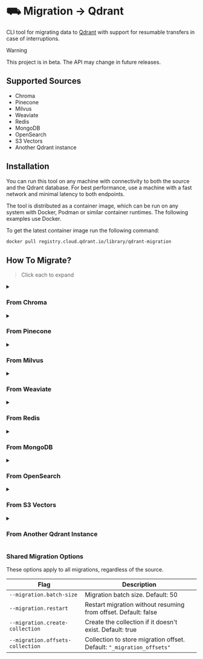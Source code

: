 # ⛟ Migration → Qdrant

CLI tool for migrating data to [Qdrant](http://qdrant.tech) with support for resumable transfers in case of interruptions.

> [!WARNING]  
> This project is in beta. The API may change in future releases.

## Supported Sources

* Chroma
* Pinecone
* Milvus
* Weaviate
* Redis
* MongoDB
* OpenSearch
* S3 Vectors
* Another Qdrant instance

## Installation

You can run this tool on any machine with connectivity to both the source and the Qdrant database. For best performance, use a machine with a fast network and minimal latency to both endpoints.

The tool is distributed as a container image, which can be run on any system with Docker, Podman or similar container runtimes. The following examples use Docker.

To get the latest container image run the following command:

```bash
docker pull registry.cloud.qdrant.io/library/qdrant-migration
```

## How To Migrate?

> Click each to expand

<details>

<summary><h3>From Chroma</h3></summary>

Migrate data from a **Chroma** database to **Qdrant**:

### 📥 Example

```bash
docker run --net=host --rm -it registry.cloud.qdrant.io/library/qdrant-migration chroma \
    --chroma.url=http://localhost:8000
    --chroma.collection 'collection-name' \
    --qdrant.url 'https://example.cloud-region.cloud-provider.cloud.qdrant.io:6334' \
    --qdrant.api-key 'optional-qdrant-api-key' \
    --qdrant.collection 'target-collection' \
    --migration.batch-size 64
```

### Chroma Options

| Flag                    | Description                                                              |
| ----------------------- | ------------------------------------------------------------------------ |
| `--chroma.collection`   | Chroma collection name.                                                  |
| `--chroma.url`          | Chroma server URL Default: `"http://localhost:8000"`                     |
| `--chroma.tenant`       | Chroma tenant. Optional.                                                 |
| `--chroma.auth-type`    | Authentication type. `"basic"` or `"token"`. Optional.                   |
| `--chroma.username`     | Username for basic authentication. Optional.                             |
| `--chroma.password`     | Password for basic authentication. Optional.                             |
| `--chroma.token`        | Token for token authentication. Optional.                                |
| `--chroma.token-header` | Token header for authentication. Optional.                               |
| `--chroma.database`     | Database name. Optional.                                                 |

### Qdrant Options

| Flag                      | Description                                                                                                      |
| ------------------------- | ---------------------------------------------------------------------------------------------------------------- |
| `--qdrant.collection`     | Target collection name.                                                                                          |
| `--qdrant.url`            | Qdrant gRPC URL. Default: `"http://localhost:6334"`                                                              |
| `--qdrant.api-key`        | Qdrant API key. Optional.                                                                                        |
| `--qdrant.dense-vector`   | Name of the dense vector in Qdrant. Default: `"dense_vector"`                                                    |
| `--qdrant.id-field`       | Field storing Chroma IDs in Qdrant. Default: `"__id__"`                                                          |
| `--qdrant.distance`       | Distance metric for the Qdrant collection. `"cosine"`, `"dot"`, `"manhattan"` or `"euclid"`. Default: `"euclid"` |
| `--qdrant.document-field` | Field storing Chroma documents in Qdrant. Default: `"document"`                                                  |

* See [Shared Migration Options](#shared-migration-options) for common migration parameters.

</details>

<details>

<summary><h3>From Pinecone</h3></summary>

Migrate data from a **Pinecone** database to **Qdrant**:

> IMPORTANT ⚠️:
> Only Pinecone serverless indexes support listing all vectors for migration. [Reference](https://docs.pinecone.io/reference/api/2025-01/data-plane/list)

### 📥 Example

```bash
docker run --net=host --rm -it registry.cloud.qdrant.io/library/qdrant-migration pinecone \
    --pinecone.index-host 'https://example-index.svc.region.pinecone.io' \
    --pinecone.index-name 'example-index' \
    --pinecone.api-key 'optional-pinecone-api-key' \
    --qdrant.url 'https://example.cloud-region.cloud-provider.cloud.qdrant.io:6334' \
    --qdrant.api-key 'optional-qdrant-api-key' \
    --qdrant.collection 'target-collection' \
    --migration.batch-size 64
```

#### Pinecone Options

| Flag                            | Description                                                     |
| ------------------------------- | --------------------------------------------------------------- |
| `--pinecone.index-name`              | Pinecone index name.                                       |
| `--pinecone.index-host`         | Pinecone index host URL (e.g., `https://your-pinecone-url`)     |
| `--pinecone.api-key`            | Pinecone API key for authentication.                            |
| `--pinecone.namespace`          | Namespace of the partition to migrate. Optional.                |
| `--pinecone.service-host`       | Pinecone service host URL. Optional.                            |

#### Qdrant Options

| Flag                            | Description                                                     |
| ------------------------------- | --------------------------------------------------------------- |
| `--qdrant.collection`           | Target collection name                                          |
| `--qdrant.url`                  | Qdrant gRPC URL. Default: `"http://localhost:6334"`             |
| `--qdrant.api-key`              | Qdrant API key                                                  |
| `--qdrant.dense-vector`         | Name of the dense vector in Qdrant. Default: `"dense_vector"`   |
| `--qdrant.sparse-vector`        | Name of the sparse vector in Qdrant. Default: `"sparse_vector"` |
| `--qdrant.id-field`             | Field storing Pinecone IDs in Qdrant. Default: `"__id__"`       |

* See [Shared Migration Options](#shared-migration-options) for common migration parameters.

</details>

<details>

<summary><h3>From Milvus</h3></summary>

Migrate data from a **Milvus** database to **Qdrant**:

### 📥 Example

```bash
docker run --net=host --rm -it registry.cloud.qdrant.io/library/qdrant-migration milvus \
    --milvus.url 'https://example.gcp-us-west1.cloud.zilliz.com' \
    --milvus.enable-tls-auth \
    --milvus.collection 'example-collection' \
    --milvus.api-key 'optional-milvus-api-key' \
    --qdrant.url 'https://example.cloud-region.cloud-provider.cloud.qdrant.io:6334' \
    --qdrant.api-key 'optional-qdrant-api-key' \
    --qdrant.collection 'target-collection' \
    --migration.batch-size 64
```

#### Milvus Options

| Flag                       | Description                                             |
| -------------------------- | ------------------------------------------------------- |
| `--milvus.url`             | Milvus URL (e.g. `https://your-milvus-hostname`)        |
| `--milvus.collection`      | Milvus collection name                                  |
| `--milvus.api-key`         | Milvus API key for authentication                       |
| `--milvus.enable-tls-auth` | Whether to enable TLS Auth                              |
| `--milvus.username`        | Username for Milvus                                     |
| `--milvus.password`        | Password for Milvus                                     |
| `--milvus.db-name`         | Optional database name                                  |
| `--milvus.server-version`  | Milvus server version                                   |
| `--milvus.partitions`      | List of partition names                                 |

#### Qdrant Options

| Flag                       | Description                                                                                                      |
| -------------------------- | ---------------------------------------------------------------------------------------------------------------- |
| `--qdrant.url`             | Qdrant gRPC URL. Default: `"http://localhost:6334"`                                                              |
| `--qdrant.collection`      | Target collection name                                                                                           |
| `--qdrant.api-key`         | Qdrant API key                                                                                                   |
| `--qdrant.distance-metric` | Map of vector field names to distance metrics (`"cosine"`,`"dot"`,`"euclid"`,`"manhattan"`). Default: `"cosine"` |

* See [Shared Migration Options](#shared-migration-options) for common migration parameters.

</details>

<details>

<summary><h3>From Weaviate</h3></summary>

Migrate data from a **Weaviate** database to **Qdrant**:

### 📥 Example

> Important ⚠️:
 > Weaviate [does not expose](https://forum.weaviate.io/t/get-vector-dimension-of-a-collection/1769/) vector dimensions and distance metric after a collection is created.
 > Therefore, you must [manually create](https://qdrant.tech/documentation/concepts/collections/#create-a-collection) a Qdrant collection before starting the migration.
 > Ensure that the **vector dimensions in Qdrant exactly match** those used in Weaviate.

```bash
docker run --net=host --rm -it registry.cloud.qdrant.io/library/qdrant-migration weaviate \
    --weaviate.host 'example.c0.asia-southeast1.gcp.weaviate.cloud' \
    --weaviate.scheme 'https' \
    --weaviate.auth-type 'apiKey' \
    --weaviate.api-key 'optional-api-key' \
    --weaviate.class-name 'ExampleClass' \
    --qdrant.url 'http://localhost:6334' \
    --qdrant.collection 'target-collection' \
    --migration.batch-size 64
```

#### Weaviate Options

| Flag                       | Description                                                                                      |
| -------------------------- | ------------------------------------------------------------------------------------------------ |
| `--weaviate.host`          | Host of the Weaviate instance (e.g. `localhost:8080`) **(required)**                             |
| `--weaviate.scheme`        | Scheme of the Weaviate instance (e.g. `http` or `https`) _(default: http)_                       |
| `--weaviate.class-name`    | Name of the Weaviate class to migrate **(required)**                                             |
| `--weaviate.auth-type`     | Authentication type _(default: none)_. Options: `none`, `apiKey`, `password`, `client`, `bearer` |
| `--weaviate.api-key`       | API key for authentication (when `auth-type` is `apiKey`)                                        |
| `--weaviate.username`      | Username for authentication (when `auth-type` is `password`)                                     |
| `--weaviate.password`      | Password for authentication (when `auth-type` is `password`)                                     |
| `--weaviate.scopes`        | Scopes for authentication (when `auth-type` is `password` or `client`)                           |
| `--weaviate.client-secret` | Client secret for authentication (when `auth-type` is `client`)                                  |
| `--weaviate.token`         | Bearer token for authentication (when `auth-type` is `bearer`)                                   |
| `--weaviate.refresh-token` | Refresh token for authentication (when `auth-type` is `bearer`)                                  |
| `--weaviate.expires-in`    | Access token expiration time in seconds (when `auth-type` is `bearer`)                           |
| `--weaviate.tenant`        | Objects belonging to which tenant to migrate                                                     |

#### Qdrant Options

| Flag                    | Description                                                                                                      |
| ----------------------- | ---------------------------------------------------------------------------------------------------------------- |
| `--qdrant.url`          | Qdrant gRPC URL. Default: `"http://localhost:6334"`                                                              |
| `--qdrant.collection`   | Target collection name                                                                                           |
| `--qdrant.api-key`      | Qdrant API key                                                                                                   |

* See [Shared Migration Options](#shared-migration-options) for common migration parameters.

</details>

<details>

<summary><h3>From Redis</h3></summary>

Migrate data from a **Redis** database to **Qdrant**:

> Important ⚠️:
> Redis does not expose vector configurations after an index is created.
> Therefore, you must [manually create](https://qdrant.tech/documentation/concepts/vectors/#named-vectors) a Qdrant collection before starting the migration.
> Ensure that the **vector names and dimensions in Qdrant exactly match** those used in Redis.

### 📥 Example

```bash
docker run --net=host --rm -it registry.cloud.qdrant.io/library/qdrant-migration milvus \
    --redis.index 'index_name' \
    --redis.addr 'localhost:6379' \
    --qdrant.url 'http://localhost:6334' \
    --qdrant.collection 'target-collection' \
    --migration.batch-size 100
```

#### Redis Options

| Flag                  | Description                                                             |
| --------------------- | ----------------------------------------------------------------------- |
| `--redis.index`       | Redis index name                                                        |
| `--redis.addr`        | Redis address in the format `host:port` (default: `localhost:6379`)     |
| `--redis.protocol`    | Redis protocol version (default: `2`)                                   |
| `--redis.password`    | Password to authenticate requests. Optional.                            |
| `--redis.username`    | Username to authenticate requests. Optional.                            |
| `--redis.client-name` | Will execute the `CLIENT SETNAME <NAME>` for each connection. Optional. |
| `--redis.db`          | Database to be selected after connecting to the server. Optional.       |
| `--redis.network`     | Redis network type (`tcp` or `unix`, default: `tcp`)                    |

#### Qdrant Options

| Flag                            | Description                                                     |
| ------------------------------- | --------------------------------------------------------------- |
| `--qdrant.url`                  | Qdrant gRPC URL. Default: `"http://localhost:6334"`             |
| `--qdrant.collection`           | Target collection name                                          |
| `--qdrant.api-key`              | Qdrant API key                                                  |
| `--qdrant.id-field`             | Field storing Redis IDs in Qdrant. Default: `"__id__"`         |

* See [Shared Migration Options](#shared-migration-options) for common migration parameters.

</details>

<details>
<summary><h3>From MongoDB</h3></summary>

Migrate data from a **MongoDB** database to **Qdrant**:

> Important ⚠️:
> You must [manually create](https://qdrant.tech/documentation/concepts/vectors/#named-vectors) a Qdrant collection before starting the migration.
> Ensure that the **vector names and dimensions in Qdrant exactly match** those used in MongoDB.

### 📥 Example

```bash
docker run --net=host --rm -it registry.cloud.qdrant.io/library/qdrant-migration mongodb \
    --mongodb.url 'mongodb+srv://<username>:<password>@<cluster-url>/mydb' \
    --mongodb.database 'mydb' \
    --mongodb.collection 'mycollection' \
    --qdrant.url 'http://localhost:6334' \
    --qdrant.collection 'target-collection' \
    --migration.batch-size 64
```

#### MongoDB Options

| Flag                   | Description               |
| ---------------------- | ------------------------- |
| `--mongodb.url`        | MongoDB connection string |
| `--mongodb.database`   | MongoDB database name     |
| `--mongodb.collection` | MongoDB collection name   |

#### Qdrant Options

| Flag                  | Description                                              |
| --------------------- | -------------------------------------------------------- |
| `--qdrant.url`        | Qdrant gRPC URL. Default: `"http://localhost:6334"`      |
| `--qdrant.collection` | Target collection name                                   |
| `--qdrant.api-key`    | Qdrant API key (optional)                                |
| `--qdrant.id-field`   | Field storing MongoDB IDs in Qdrant. Default: `"__id__"` |

See [Shared Migration Options](#shared-migration-options) for common migration parameters.

</details>

<details>
<summary><h3>From OpenSearch</h3></summary>

Migrate data from an **OpenSearch** index to **Qdrant**:

### 📥 Example

```bash
docker run --net=host --rm -it registry.cloud.qdrant.io/library/qdrant-migration opensearch \
    --opensearch.url 'https://localhost:9200' \
    --opensearch.insecure-skip-verify \
    --opensearch.index 'source-index' \
    --opensearch.username 'username' \
    --opensearch.password 'password' \
    --qdrant.url 'http://localhost:6334' \
    --qdrant.api-key 'optional-qdrant-api-key' \
    --qdrant.collection 'target-collection' \
    --migration.batch-size 64
```

#### OpenSearch Options

| Flag                                | Description                                            |
| ----------------------------------- | ------------------------------------------------------ |
| `--opensearch.url`                  | OpenSearch URL (e.g. `http://localhost:9200`).         |
| `--opensearch.index`                | OpenSearch index name.                                 |
| `--opensearch.username`             | Username for basic authentication (optional)           |
| `--opensearch.password`             | Password for basic authentication (optional)            |
| `--opensearch.insecure-skip-verify` | Whether to skip TLS certificate verification (optional) |

#### Qdrant Options

| Flag                  | Description                                                 |
| --------------------- | ----------------------------------------------------------- |
| `--qdrant.url`        | Qdrant gRPC URL. Default: `"http://localhost:6334"`         |
| `--qdrant.collection` | Target collection name                                      |
| `--qdrant.api-key`    | Qdrant API key (optional)                                   |
| `--qdrant.id-field`   | Field storing OpenSearch IDs in Qdrant. Default: `"__id__"` |

See [Shared Migration Options](#shared-migration-options) for common migration parameters.

</details>

<details>
<summary><h3>From S3 Vectors</h3></summary>

Migrate data from an **S3 Vectors** index to **Qdrant**:

### 📥 Example

> Important:
> Set your AWS credentials using the AWS CLI's [configure](https://docs.aws.amazon.com/cli/latest/reference/configure/#examples) command

```bash
docker run --net=host --rm -it registry.cloud.qdrant.io/library/qdrant-migration s3 \
    --s3.bucket 'your-bucket-name' \
    --s3.index 'your-index-name' \
    --qdrant.url 'http://localhost:6334' \
    --qdrant.api-key 'optional-qdrant-api-key' \
    --qdrant.collection 'target-collection' \
    --migration.batch-size 64
```

#### S3 Vectors Options

| Flag             | Description                       |
| ----------------| --------------------------------   |
| `--s3.bucket`    | S3 Vectors bucket name (required) |
| `--s3.index`     | S3 Vectors index name (required)  |

#### Qdrant Options

| Flag                    | Description                                                   |
| ----------------------- | ------------------------------------------------------------- |
| `--qdrant.url`          | Qdrant gRPC URL. Default: `"http://localhost:6334"`           |
| `--qdrant.collection`   | Target collection name                                        |
| `--qdrant.api-key`      | Qdrant API key (optional)                                     |
| `--qdrant.id-field`     | Field storing S3 IDs in Qdrant. Default: `"__id__"`           |
| `--qdrant.dense-vector` | Name of the dense vector in Qdrant. Default: `"dense_vector"` |

* See [Shared Migration Options](#shared-migration-options) for common migration parameters.

</details>

<details>
<summary><h3>From Another Qdrant Instance</h3></summary>

Migrate data from one **Qdrant** instance to another.

### 📥 Example

```bash
docker run --net=host --rm -it registry.cloud.qdrant.io/library/qdrant-migration qdrant \
    --source.url 'http://localhost:6334' \
    --source.collection 'source-collection' \
    --target.url 'https://example.cloud-region.cloud-provider.cloud.qdrant.io:6334' \
    --target.api-key 'qdrant-key' \
    --target.collection 'target-collection' \
    --migration.batch-size 64
```

NOTE: If the target collection already exists, its vector size and dimensions must match the source. Other settings like replication, shards can differ.

#### Source Qdrant Options

| Flag                  | Description                                                |
| --------------------- | ---------------------------------------------------------- |
| `--source.collection` | Source collection name                                     |
| `--source.url`        | Source gRPC URL. Default: `"http://localhost:6334"`        |
| `--source.api-key`    | API key for source instance                                |
| `--source.max-message-size`  | Maximum gRPC message size in bytes (default: `33554432` = 32MB). Increase if you encounter `ResourceExhausted` errors with large batches.|

#### Target Qdrant Options

| Flag                              | Description                                         |
| --------------------------------- | --------------------------------------------------- |
| `--target.collection`             | Target collection name                              |
| `--target.url`                    | Target gRPC URL. Default: `"http://localhost:6334"` |
| `--target.api-key`                | API key for target instance                         |
| `--target.ensure-payload-indexes` | Ensure payload indexes exist. Default: true         |

See [Shared Migration Options](#shared-migration-options) for shared parameters.

</details>

### Shared Migration Options

These options apply to all migrations, regardless of the source.

| Flag                                 | Description                                                          |
| ------------------------------------ | -------------------------------------------------------------------- |
| `--migration.batch-size`             | Migration batch size. Default: 50                                    |
| `--migration.restart`                | Restart migration without resuming from offset. Default: false       |
| `--migration.create-collection`      | Create the collection if it doesn't exist. Default: true             |
| `--migration.offsets-collection`     | Collection to store migration offset. Default: `"_migration_offsets"`|
